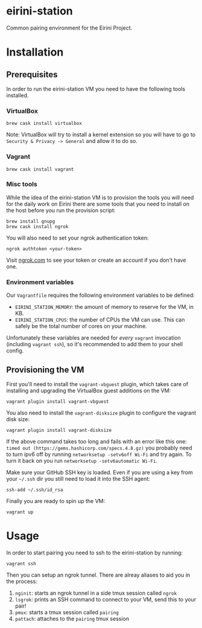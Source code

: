# eirini-station

Common pairing environment for the Eirini Project.

# Installation

## Prerequisites

In order to run the eirini-station VM you need to have the following tools installed.

### VirtualBox

```
brew cask install virtualbox
```

Note: VirtualBox will try to install a kernel extension so you will have to go to `Security & Privacy -> General` and allow it to do so.

### Vagrant

```
brew cask install vagrant
```

### Misc tools

While the idea of the eirini-station VM is to provision the tools you will need for the daily work on Eirini there are some tools that you need
to install on the host before you run the provision script:

```
brew install gnupg
brew cask install ngrok
```

You will also need to set your ngrok authentication token:

```
ngrok authtoken <your-token>
```

Visit [ngrok.com](ngrok.com) to see your token or create an account if you don't have one. 

### Environment variables

Our `Vagrantfile` requires the following environment variables to be defined:

* `EIRINI_STATION_MEMORY`: the amount of memory to reserve for the VM, in KB.
* `EIRINI_STATION_CPUS`: the number of CPUs the VM can use. This can safely be the total number of cores on your machine.

Unfortunately these variables are needed for _every_ `vagrant` invocation (including `vagrant ssh`), so it's recommended to add them to your shell config.

## Provisioning the VM

First you'll need to install the `vagrant-vbguest` plugin, which takes care of installing and upgrading the VirtualBox guest additions on the VM:

```
vagrant plugin install vagrant-vbguest
```

You also need to install the `vagrant-disksize` plugin to configure the vagrant disk size:

```
vagrant plugin install vagrant-disksize
```

If the above command takes too long and fails with an error like this one: `timed out (https://gems.hashicorp.com/specs.4.8.gz)` you probably need to turn ipv6 off by running `networksetup -setv6off Wi-Fi` and try again. To turn it back on you run `networksetup -setv6automatic Wi-Fi`.

Make sure your GitHub SSH key is loaded. Even if you are using a key from your `~/.ssh` dir you still need to load it into the SSH agent:

```
ssh-add ~/.ssh/id_rsa
```

Finally you are ready to spin up the VM:

```
vagrant up
```

# Usage

In order to start pairing you need to ssh to the eirini-station by running:

```
vagrant ssh
```

Then you can setup an ngrok tunnel. There are alreay aliases to aid you in the process:

1. `nginit`: starts an ngrok tunnel in a side tmux session called `ngrok`
1. `lsgrok`: prints an SSH command to connect to your VM, send this to your pair!
1. `pmux`: starts a tmux session called `pairing`
1. `pattach`: attaches to the `pairing` tmux session
